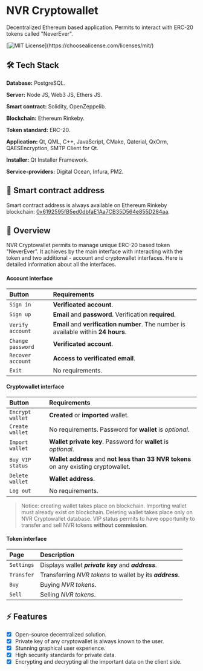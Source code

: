 # NVR Cryptowallet

Decentralized Ethereum based application. 
Permits to interact with ERC-20 tokens
called "NeverEver".

[![MIT License](https://img.shields.io/apm/l/atomic-design-ui.svg?)](https://choosealicense.com/licenses/mit/)



## 🛠 Tech Stack

**Database:** PostgreSQL.

**Server:** Node JS, Web3 JS, Ethers JS.

**Smart contract:** Solidity, OpenZeppelib.

**Blockchain:** Ethereum Rinkeby.

**Token standard:** ERC-20.

**Application:** Qt, QML, C++, JavaScript, CMake, Qaterial, 
QxOrm, QAESEncryption, SMTP Client for Qt.

**Installer:** Qt Installer Framework.

**Service-providers:** Digital Ocean, Infura, PM2.

## 🔗 Smart contract address

Smart contract address is always available on Ethereum
Rinkeby blockchain: [0x6192595fB5ed0dbfaE1Aa7CB35D564e855D284aa](https://rinkeby.etherscan.io/address/0x6192595fb5ed0dbfae1aa7cb35d564e855d284aa).

## 🚀 Overview

NVR Cryptowallet permits to manage
unique ERC-20 based token "NeverEver". It
achieves by the main interface with interacting
with the token and two
additional - account and cryptowallet interfaces.
Here is detailed information about all
the interfaces.

#### Account interface

| Button            | Requirements                                                                        |
| :---------------- | :---------------------------------------------------------------------------------- |
| `Sign in`         | **Verificated account**.                                                            |
| `Sign up`         | **Email** and **password**. Verification **required**.                              |
| `Verify account`  | **Email** and **verification number**. The number is available within **24 hours**. |
| `Change password` | **Verificated account**.                                                            |
| `Recover account` | **Access to verificated email**.                                                    |
| `Exit`            | No requirements.

#### Cryptowallet interface

| Button            | Requirements                                                                        |
| :---------------- | :---------------------------------------------------------------------------------- |
| `Encrypt wallet`  | **Created** or **imported** wallet.                                                 |
| `Create wallet`   | No requirements. Password for **wallet** is *optional*.                             |
| `Import wallet`   | **Wallet private key**. Password for **wallet** is *optional*.                      |
| `Buy VIP status`  | **Wallet address** and **not less than 33 NVR tokens** on any existing cryptowallet.       |
| `Delete wallet`   | **Wallet address**.                                                                 |
| `Log out`         | No requirements.                                                                    |

> Notice: creating wallet takes place on blockchain.
> Importing wallet must already exist on blockchain.
> Deleting wallet takes place only on NVR Cryptowallet database.
> VIP status permits to have opportunity to transfer and sell NVR tokens **without commission**.
#### Token interface

| Page              | Description                                                                         |
| :---------------- | :---------------------------------------------------------------------------------- |
| `Settings`        | Displays wallet ***private key*** and ***address***.                                |
| `Transfer`        | Transferring *NVR tokens* to wallet by its ***address***.                           |
| `Buy`             | Buying *NVR tokens*.                                                                |
| `Sell`            | Selling *NVR tokens*.                                                               |

## ⚡️ Features

- [x] Open-source decentralized solution.
- [x] Private key of any cryptowallet is always known to the user.
- [x] Stunning graphical user experience.
- [x] High security standards for private data.
- [x] Encrypting and decrypting all the important data on the client side.
